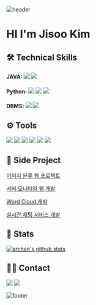 ![header](https://capsule-render.vercel.app/api?type=waving&&color=gradient&height=100&section=header&fontSize=90)

#   HI I'm Jisoo Kim 

## 🛠 Technical Skills
 #### JAVA:   <img src="https://img.shields.io/badge/Java-007396?style=flat-square&logo=Java&logoColor=white"/></a>   <img src="https://img.shields.io/badge/SpringBoot-6DB33F?style=flat-square&logo=Spring&logoColor=white"/></a> 
  
 #### Python:   <img src="https://img.shields.io/badge/Python-3766AB?style=flat-square&logo=Python&logoColor=white"/></a>   <img src="https://img.shields.io/badge/Flask-000000?style=flat-square&logo=Flask&logoColor=white"/></a>   <img src="https://img.shields.io/badge/PyTorch-orange?style=flat-square&logo=PyTorch&logoColor=white"/></a>

  #### DBMS:   <img src="https://img.shields.io/badge/Oracle-F80000?style=flat-square&logo=Oracle& logoColor=white"/></a>  <img src="https://img.shields.io/badge/Mysql-E6B91E?style=flat-square&logo=MySql&logoColor=white"/>
  

## ⚙️ Tools
<img src="https://img.shields.io/badge/intellij idea-000000?style=for-the-badge&logo=intellijidea&logoColor=white"> <img src="https://img.shields.io/badge/vscode-007ACC?style=for-the-badge&logo=visualstudiocode&logoColor=white"> <img src="https://img.shields.io/badge/postman-FF6C37?style=for-the-badge&logo=postman&logoColor=white"> <img src="https://img.shields.io/badge/github-181717?style=for-the-badge&logo=github&logoColor=white"> <img src="https://img.shields.io/badge/slack-4A154B?style=for-the-badge&logo=slack&logoColor=white"> <img src="https://img.shields.io/badge/notion-000000?style=for-the-badge&logo=notion&logoColor=white">

## 🤝 Side Project

<a href="https://github.com/jisoo03010/Image_AI_module_create">이미지 분류 웹 프로젝트</a>

<a href="https://github.com/jisoo03010/ServerMonitering">서버 모니터링 웹 개발</a>

<a href="https://github.com/jisoo03010/WordCloud">Word Cloud 개발</a>

<a href="https://github.com/jisoo03010/chatingReact">실시간 채팅 서비스 개발</a>

 
## 🎉 Stats
[![archan's github stats](https://github-readme-stats.vercel.app/api?username=jisoo03010)](https://github.com/jisoo03010/github-readme-stats)


## 🤝🏻 Contact
<a href="https://jisoo0310.tistory.com/"><img src="https://img.shields.io/badge/Tistory-black?style=flat-square&logo=Tistory&logoColor=white&link=[040310jisoo@naver.com](https://jisoo0310.tistory.com)"/></a>
<a href="mailto:040310jisoo@naver.com"><img src="https://img.shields.io/badge/Gmail-d14836?style=flat-square&logo=Gmail&logoColor=white&link=040310jisoo@naver.com"/></a>

![footer](https://capsule-render.vercel.app/api?type=waving&&color=gradient&height=100&section=footer&fontSize=90)
